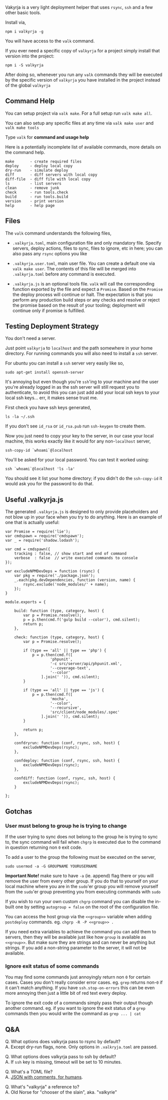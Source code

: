 Vakyrja is a very light deployment helper that uses `rsync`, `ssh` and a few
other basic tools.

Install via,

	npm i valkyrja -g

You will have access to the `valk` command.

If you ever need a specific copy of `valkyrja` for a project simply install
that version into the project:

	npm i -S valkyrja

After doing so, whenever you run any `valk` commands they will be executed by
the specific version of `valkyrja` you have installed in the project instead of
the global `valkyrja`

## Command Help

You can setup project via `valk make`. For a full setup run `valk make all`.

You can also setup any specific files at any time via `valk make user` and
`valk make tools`

Type `valk` for **command and usage help**

Here is a potentially incomplete list of available commands, more details
on the command help.

	make       - create required files
	deploy     - deploy local copy
	dry-run    - simulate deploy
	diff       - diff servers with local copy
	diff-file  - diff file with local copy
	ls         - list servers
	clean      - remove junk
	check      - run tools.check
	build      - run tools.build
	version    - print version
	help       - help page

## Files

The `valk` command understands the following files,

 - `.valkyrja.toml`, main configuration file and only mandatory file. Specify
   servers, deploy actions, files to sync, files to ignore, etc in here; you
   can also pass any `rsync` options you like

 - `.valkyrja.user.toml`, main user file. You can create a default one via
   `valk make user`. The contents of this file will be merged into
   `.valkyrja.toml` before any command is executed.

 - `.valkyrja.js` is an optional tools file. `valk` will call the
   corresponding function exported by the file and expect a `Promise`. Based 
   on the `Promise` the deploy process will continue or halt. The expectation 
   is that you perform any production build steps or any checks and resolve or 
   reject the promise based on the result of your tooling; deployment will 
   continue only if promise is fulfilled.

## Testing Deployment Strategy

You don't need a server. 

Just point `valkyrja` to `localhost` and the path somewhere in your home 
directory. For running commands you will also need to install a `ssh` server. 

For ubuntu you can install a `ssh` server very easily like so,

	sudo apt-get install openssh-server

It's annoying but even though you're `ssh`'ing to your machine and the user
you're already logged in as the ssh server will still request you to 
authenticate, to avoid this you can just add add your local ssh keys to your
local ssh keys... err, it makes sense trust me.

First check you have ssh keys generated,

	ls -la ~/.ssh

If you don't see `id_rsa` or `id_rsa.pub` run `ssh-keygen` to create them.

Now you just need to copy your key to the server, in our case your local 
machine, this works exactly like it would for any non-`localhost` server,

	ssh-copy-id `whoami`@localhost

You'll be asked for your local password. You can test it worked using:

	ssh `whoami`@localhost 'ls -la'

You should see it list your home directory; if you didn't do the `ssh-copy-id`
it would ask you for the password to do that.

## Useful .valkyrja.js

The generated `.valkyrja.js` is designed to only provide placeholders and not 
blow up in your face when you try to do anything. Here is an example of one
that is actually useful:

	var Promise = require('lie');
	var cmdspawn = require('cmdspawn');
	var _ = require('shadow.lodash');
	
	var cmd = cmdspawn({
		tracking : false, // show start and end of command
		verbose  : false  // write executed commands to console
	});
	
	var excludeNPMDevDeps = function (rsync) {
		var pkg = require('./package.json');
		_.each(pkg.devDependencies, function (version, name) {
			rsync.exclude('node_modules/' + name);
		});
	}
	
	module.exports = {
		
		build: function (type, category, host) {
			var p = Promise.resolve();
			p = p.then(cmd.f('gulp build --color'), cmd.silent);
			return p;
		},
		
		check: function (type, category, host) {
			var p = Promise.resolve();
			
			if (type == 'all' || type == 'php') {
				p = p.then(cmd.f([
						'phpunit',
						'-c src/server/api/phpunit.xml',
						'--coverage-text',
						'--color'
					].join(' ')), cmd.silent);
			}
			
			if (type == 'all' || type == 'js') {
				p = p.then(cmd.f([
						'mocha',
						'--color',
						'--recursive',
						'src/client/node_modules/.spec'
					].join(' ')), cmd.silent);
			}
			
			return p;
		},
		
		confdryrun: function (conf, rsync, ssh, host) {
			excludeNPMDevDeps(rsync);
		},
		
		confdeploy: function (conf, rsync, ssh, host) {
			excludeNPMDevDeps(rsync);
		},
		
		confdiff: function (conf, rsync, ssh, host) {
			excludeNPMDevDeps(rsync);
		}
		
	};

## Gotchas

### User must belong to group he is trying to change

If the user trying to sync does not belong to the group he is trying to sync to,
the sync command will fail when `chgrp` is executed due to the command in 
question returning non `0` exit code.

To add a user to the group the following must be executed on the server,

	sudo usermod -a -G GROUPNAME YOURUSERNAME

**Important Note!** make sure to have `-a` (ie. append) flag there or you will 
remove the user from every other group. If you do that to yourself on your local 
machine where you are in the `sudo`'er group you will remove yourself from the 
`sudo`'er group preventing you from executing commands with `sudo`

If you wish to run your own custom `chgrp` command you can disable the in-built
one by setting `autogroup = false` on the root of the configuration file.

You can access the host group via the `<<group>>` variable when adding 
`postdeploy` commands. eg. `chgrp -R -P <<group>> .`

If you need extra variables to achieve the command you can add them to servers,
then they will be available just like how `group` is available as `<<group>>`. 
But make sure they are strings and can never be anything but strings. If you 
add a non-string parameter to the server, it will not be available.

### Ignore exit status of some commands

You may find some commands just annoyingly return non `0` for certain cases.
Cases you don't really consider error cases. eg. `grep` returns non-`0` if it
can't match anything. If you have `ssh.stop-on-errors` this can be even more
annoying then just a little bit of red text every deploy. 

To ignore the exit code of a commands simply pass their output though another 
command. eg. if you want to ignore the exit status of a `grep` commands then 
you would write the command as `grep ... | cat`

## Q&A

Q. What options does valkyrja pass to rsync by default?  
A. Except dry-run flags, none. Only options in `.valkryja.toml` are passed.

Q. What options does valkyrja pass to ssh by default?  
A. If `ssh` key is missing, timeout will be set to 10 minutes.

Q. What's a TOML file?  
A. [JSON with comments, for humans](https://github.com/toml-lang/toml).

Q. What's "valkyrja" a reference to?  
A. Old Norse for "chooser of the slain", aka. "valkyrie"
